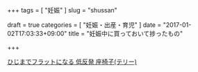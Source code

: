 +++
tags = [
  "妊娠"
]
slug = "shussan"

draft = true
categories = [
  "妊娠・出産・育児"
]
date = "2017-01-02T17:03:33+09:00"
title = "妊娠中に買っておいて捗ったもの"

+++

[ひじまでフラットになる 低反発 座椅子\(テリー\)](https://www.nitori-net.jp/store/ja/ec/7810619s)

